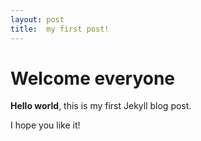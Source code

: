 ```yaml
---
layout: post
title:  my first post!
---
```


# Welcome everyone

**Hello world**, this is my first Jekyll blog post.

[//]: # ({{ page.title }})
I hope you like it!